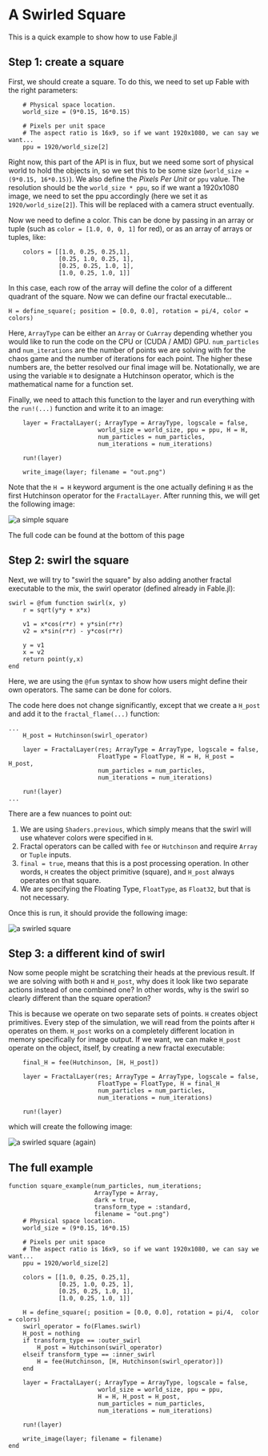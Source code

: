 # A Swirled Square

This is a quick example to show how to use Fable.jl

## Step 1: create a square

First, we should create a square.
To do this, we need to set up Fable with the right parameters:

```
    # Physical space location. 
    world_size = (9*0.15, 16*0.15)

    # Pixels per unit space
    # The aspect ratio is 16x9, so if we want 1920x1080, we can say we want...
    ppu = 1920/world_size[2]

```

Right now, this part of the API is in flux, but we need some sort of physical world to hold the objects in, so we set this to be some size (`world_size = (9*0.15, 16*0.15)`).
We also define the *Pixels Per Unit* or `ppu` value.
The resolution should be the `world_size * ppu`, so if we want a 1920x1080 image, we need to set the ppu accordingly (here we set it as `1920/world_size[2]`).
This will be replaced with a camera struct eventually.

Now we need to define a color.
This can be done by passing in an array or tuple (such as `color = [1.0, 0, 0, 1]` for red), or as an array of arrays or tuples, like:

```
    colors = [[1.0, 0.25, 0.25,1],
              [0.25, 1.0, 0.25, 1],
              [0.25, 0.25, 1.0, 1],
              [1.0, 0.25, 1.0, 1]]

```

In this case, each row of the array will define the color of a different quadrant of the square.
Now we can define our fractal executable...

```
H = define_square(; position = [0.0, 0.0], rotation = pi/4, color = colors)
```

Here, `ArrayType` can be either an `Array` or `CuArray` depending whether you would like to run the code on the CPU or (CUDA / AMD) GPU.
`num_particles` and `num_iterations` are the number of points we are solving with for the chaos game and the number of iterations for each point.
The higher these numbers are, the better resolved our final image will be.
Notationally, we are using the variable `H` to designate a Hutchinson operator, which is the mathematical name for a function set.

Finally, we need to attach this function to the layer and run everything with the `run!(...)` function and write it to an image:

```
    layer = FractalLayer(; ArrayType = ArrayType, logscale = false,
                         world_size = world_size, ppu = ppu, H = H,
                         num_particles = num_particles,
                         num_iterations = num_iterations)

    run!(layer)

    write_image(layer; filename = "out.png")

```

Note that the `H = H` keyword argument is the one actually defining `H` as the first Hutchinson operator for the `FractalLayer`.
After running this, we will get the following image:

![a simple square](res/swirled_square_1.png)

The full code can be found at the bottom of this page

## Step 2: swirl the square

Next, we will try to "swirl the square" by also adding another fractal executable to the mix, the swirl operator (defined already in Fable.jl):

```
swirl = @fum function swirl(x, y)
    r = sqrt(y*y + x*x)

    v1 = x*cos(r*r) + y*sin(r*r)
    v2 = x*sin(r*r) - y*cos(r*r)

    y = v1
    x = v2
    return point(y,x)
end
```

Here, we are using the `@fum` syntax to show how users might define their own operators.
The same can be done for colors.

The code here does not change significantly, except that we create a `H_post` and add it to the `fractal_flame(...)` function:

```
...
    H_post = Hutchinson(swirl_operator)

    layer = FractalLayer(res; ArrayType = ArrayType, logscale = false,
                         FloatType = FloatType, H = H, H_post = H_post,
                         num_particles = num_particles,
                         num_iterations = num_iterations)

    run!(layer)
...
```

There are a few nuances to point out:

1. We are using `Shaders.previous`, which simply means that the swirl will use whatever colors were specified in `H`.
2. Fractal operators can be called with `fee` or `Hutchinson` and require `Array` or `Tuple` inputs.
3. `final = true`, means that this is a post processing operation. In other words, `H` creates the object primitive (square), and `H_post` always operates on that square.
4. We are specifying the Floating Type, `FloatType`, as `Float32`, but that is not necessary.

Once this is run, it should provide the following image:

![a swirled square](res/swirled_square_2.png)

## Step 3: a different kind of swirl

Now some people might be scratching their heads at the previous result.
If we are solving with both `H` and `H_post`, why does it look like two separate actions instead of one combined one?
In other words, why is the swirl so clearly different than the square operation?

This is because we operate on two separate sets of points.
`H` creates object primitives. Every step of the simulation, we will read from the points after `H` operates on them.
`H_post` works on a completely different location in memory specifically for image output.
If we want, we can make `H_post` operate on the object, itself, by creating a new fractal executable:

```
    final_H = fee(Hutchinson, [H, H_post])

    layer = FractalLayer(res; ArrayType = ArrayType, logscale = false,
                         FloatType = FloatType, H = final_H
                         num_particles = num_particles,
                         num_iterations = num_iterations)

    run!(layer)

```

which will create the following image:

![a swirled square (again)](res/swirled_square_3.png)

## The full example

```
function square_example(num_particles, num_iterations;
                        ArrayType = Array,
                        dark = true,
                        transform_type = :standard,
                        filename = "out.png")
    # Physical space location. 
    world_size = (9*0.15, 16*0.15)

    # Pixels per unit space
    # The aspect ratio is 16x9, so if we want 1920x1080, we can say we want...
    ppu = 1920/world_size[2]

    colors = [[1.0, 0.25, 0.25,1],
              [0.25, 1.0, 0.25, 1],
              [0.25, 0.25, 1.0, 1],
              [1.0, 0.25, 1.0, 1]]

    H = define_square(; position = [0.0, 0.0], rotation = pi/4,  color = colors)
    swirl_operator = fo(Flames.swirl)
    H_post = nothing
    if transform_type == :outer_swirl
        H_post = Hutchinson(swirl_operator)
    elseif transform_type == :inner_swirl
        H = fee(Hutchinson, [H, Hutchinson(swirl_operator)])
    end

    layer = FractalLayer(; ArrayType = ArrayType, logscale = false,
                         world_size = world_size, ppu = ppu,
                         H = H, H_post = H_post,
                         num_particles = num_particles,
                         num_iterations = num_iterations)

    run!(layer)

    write_image(layer; filename = filename)
end

```
